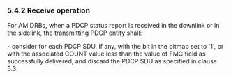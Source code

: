 ### 5.4.2 Receive operation

For AM DRBs, when a PDCP status report is received in the downlink or in
the sidelink, the transmitting PDCP entity shall:

\- consider for each PDCP SDU, if any, with the bit in the bitmap set to
\'1\', or with the associated COUNT value less than the value of FMC
field as successfully delivered, and discard the PDCP SDU as specified
in clause 5.3.